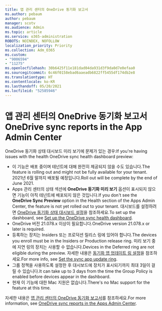 ```yaml
---
title: 앱 관리 센터의 OneDrive 동기화 보고서
ms.author: pebaum
author: pebaum
manager: scotv
ms.audience: Admin
ms.topic: article
ms.service: o365-administration
ROBOTS: NOINDEX, NOFOLLOW
localization_priority: Priority
ms.collection: Adm_O365
ms.custom:
- "9006594"
- "11275"
ms.openlocfilehash: 30b6425f11e181dad04da931d3f9da0d7e0efaa0
ms.sourcegitcommit: 6c46f0158ebad6aaeadb6822ff5455df174db2e8
ms.translationtype: HT
ms.contentlocale: ko-KR
ms.lasthandoff: 05/20/2021
ms.locfileid: "52585946"
---
```

# <a name="onedrive-sync-reports-in-the-app-admin-center"></a><span data-ttu-id="08fef-102">앱 관리 센터의 OneDrive 동기화 보고서</span><span class="sxs-lookup"><span data-stu-id="08fef-102">OneDrive sync reports in the App Admin Center</span></span>

<span data-ttu-id="08fef-103">OneDrive 동기화 상태 대시보드 미리 보기에 문제가 있는 경우:</span><span class="sxs-lookup"><span data-stu-id="08fef-103">If you're having issues with the health OneDrive sync health dashboard preview:</span></span>

- <span data-ttu-id="08fef-104">이 기능은 배포 중이며 테넌트에 대해 완전히 제공되지 않을 수도 있습니다.</span><span class="sxs-lookup"><span data-stu-id="08fef-104">The feature is rolling out and might not be fully available for your tenant.</span></span> <span data-ttu-id="08fef-105">2021년 6월 말까지 배포될 예정입니다.</span><span class="sxs-lookup"><span data-stu-id="08fef-105">Roll out will be complete by the end of June 2021.</span></span>
- <span data-ttu-id="08fef-106">Apps 관리 센터의 상태 섹션에 **OneDrive 동기화 미리 보기** 옵션이 표시되지 않으면 기능이 아직 테넌트에 배포되지 않은 것입니다.</span><span class="sxs-lookup"><span data-stu-id="08fef-106">If you don't see the **OneDrive Sync Preview** option in the Health section of the Apps Admin Center, the feature is not yet rolled out to your tenant.</span></span> <span data-ttu-id="08fef-107">대시보드를 설정하려면 [OneDrive 동기화 상태 대시보드 설정](/OneDrive/sync-health#set-up-the-onedrive-sync-health-dashboard)을 참조하세요.</span><span class="sxs-lookup"><span data-stu-id="08fef-107">To set up the dashboard, see [Set up the OneDrive sync health dashboard](/OneDrive/sync-health#set-up-the-onedrive-sync-health-dashboard).</span></span>
- <span data-ttu-id="08fef-108">OneDrive 버전 21.078.x 이상이 필요합니다.</span><span class="sxs-lookup"><span data-stu-id="08fef-108">OneDrive version 21.078.x or later is required.</span></span>
- <span data-ttu-id="08fef-109">등록하는 장치는 Insiders 또는 프로덕션 릴리스 링에 있어야 합니다.</span><span class="sxs-lookup"><span data-stu-id="08fef-109">The devices you enroll must be in the Insiders or Production release ring.</span></span> <span data-ttu-id="08fef-110">미리 보기 중에 지연 링의 장치는 사용할 수 없습니다.</span><span class="sxs-lookup"><span data-stu-id="08fef-110">Devices in the Deferred ring are not eligible during the preview.</span></span> <span data-ttu-id="08fef-111">자세한 내용은 [동기화 앱 업데이트 링 설정](/OneDrive/use-group-policy#set-the-sync-app-update-ring)을 참조하세요.</span><span class="sxs-lookup"><span data-stu-id="08fef-111">For more info, see [Set the sync app update ring](/OneDrive/use-group-policy#set-the-sync-app-update-ring).</span></span>
- <span data-ttu-id="08fef-112">그룹 정책을 사용하도록 설정한 후 대시보드에 장치가 표시되기까지 최대 3일이 걸릴 수 있습니다.</span><span class="sxs-lookup"><span data-stu-id="08fef-112">It can take up to 3 days from the time the Group Policy is enabled before devices appear in the dashboard.</span></span>
- <span data-ttu-id="08fef-113">현재 이 기능에 대한 Mac 지원은 없습니다.</span><span class="sxs-lookup"><span data-stu-id="08fef-113">There's no Mac support for the feature at this time.</span></span>

<span data-ttu-id="08fef-114">자세한 내용은 [앱 관리 센터의 OneDrive 동기화 보고서](/OneDrive/sync-health)를 참조하세요.</span><span class="sxs-lookup"><span data-stu-id="08fef-114">For more information, see [OneDrive sync reports in the Apps Admin Center](/OneDrive/sync-health).</span></span>